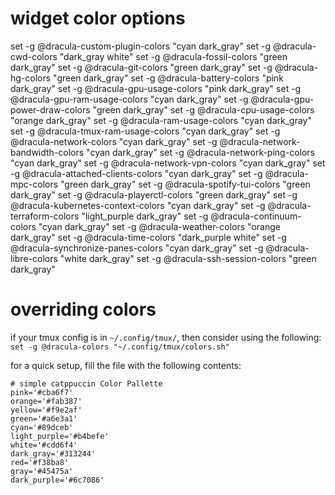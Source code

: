 # widget color options

set -g @dracula-custom-plugin-colors "cyan dark_gray"
set -g @dracula-cwd-colors "dark_gray white"
set -g @dracula-fossil-colors "green dark_gray"
set -g @dracula-git-colors "green dark_gray"
set -g @dracula-hg-colors "green dark_gray"
set -g @dracula-battery-colors "pink dark_gray"
set -g @dracula-gpu-usage-colors "pink dark_gray"
set -g @dracula-gpu-ram-usage-colors "cyan dark_gray"
set -g @dracula-gpu-power-draw-colors "green dark_gray"
set -g @dracula-cpu-usage-colors "orange dark_gray"
set -g @dracula-ram-usage-colors "cyan dark_gray"
set -g @dracula-tmux-ram-usage-colors "cyan dark_gray"
set -g @dracula-network-colors "cyan dark_gray"
set -g @dracula-network-bandwidth-colors "cyan dark_gray"
set -g @dracula-network-ping-colors "cyan dark_gray"
set -g @dracula-network-vpn-colors "cyan dark_gray"
set -g @dracula-attached-clients-colors "cyan dark_gray"
set -g @dracula-mpc-colors "green dark_gray"
set -g @dracula-spotify-tui-colors "green dark_gray"
set -g @dracula-playerctl-colors "green dark_gray"
set -g @dracula-kubernetes-context-colors "cyan dark_gray"
set -g @dracula-terraform-colors "light_purple dark_gray"
set -g @dracula-continuum-colors "cyan dark_gray"
set -g @dracula-weather-colors "orange dark_gray"
set -g @dracula-time-colors "dark_purple white"
set -g @dracula-synchronize-panes-colors "cyan dark_gray"
set -g @dracula-libre-colors "white dark_gray"
set -g @dracula-ssh-session-colors "green dark_gray"


# overriding colors
if your tmux config is in `~/.config/tmux/`, then consider using the following:
`set -g @dracula-colors "~/.config/tmux/colors.sh"`

for a quick setup, fill the file with the following contents:
```
# simple catppuccin Color Pallette
pink='#cba6f7'
orange='#fab387'
yellow='#f9e2af'
green='#a6e3a1'
cyan='#89dceb'
light_purple='#b4befe'
white='#cdd6f4'
dark_gray='#313244'
red='#f38ba8'
gray='#45475a'
dark_purple='#6c7086'
```
